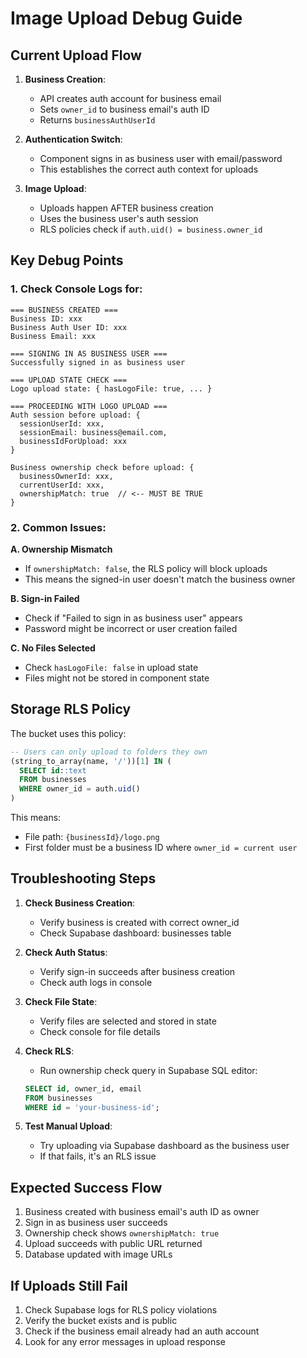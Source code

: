 # Image Upload Debug Guide

## Current Upload Flow

1. **Business Creation**:
   - API creates auth account for business email
   - Sets `owner_id` to business email's auth ID
   - Returns `businessAuthUserId`

2. **Authentication Switch**:
   - Component signs in as business user with email/password
   - This establishes the correct auth context for uploads

3. **Image Upload**:
   - Uploads happen AFTER business creation
   - Uses the business user's auth session
   - RLS policies check if `auth.uid() = business.owner_id`

## Key Debug Points

### 1. Check Console Logs for:

```
=== BUSINESS CREATED ===
Business ID: xxx
Business Auth User ID: xxx
Business Email: xxx

=== SIGNING IN AS BUSINESS USER ===
Successfully signed in as business user

=== UPLOAD STATE CHECK ===
Logo upload state: { hasLogoFile: true, ... }

=== PROCEEDING WITH LOGO UPLOAD ===
Auth session before upload: {
  sessionUserId: xxx,
  sessionEmail: business@email.com,
  businessIdForUpload: xxx
}

Business ownership check before upload: {
  businessOwnerId: xxx,
  currentUserId: xxx,
  ownershipMatch: true  // <-- MUST BE TRUE
}
```

### 2. Common Issues:

**A. Ownership Mismatch**
- If `ownershipMatch: false`, the RLS policy will block uploads
- This means the signed-in user doesn't match the business owner

**B. Sign-in Failed**
- Check if "Failed to sign in as business user" appears
- Password might be incorrect or user creation failed

**C. No Files Selected**
- Check `hasLogoFile: false` in upload state
- Files might not be stored in component state

## Storage RLS Policy

The bucket uses this policy:
```sql
-- Users can only upload to folders they own
(string_to_array(name, '/'))[1] IN (
  SELECT id::text 
  FROM businesses 
  WHERE owner_id = auth.uid()
)
```

This means:
- File path: `{businessId}/logo.png`
- First folder must be a business ID where `owner_id = current user`

## Troubleshooting Steps

1. **Check Business Creation**:
   - Verify business is created with correct owner_id
   - Check Supabase dashboard: businesses table

2. **Check Auth Status**:
   - Verify sign-in succeeds after business creation
   - Check auth logs in console

3. **Check File State**:
   - Verify files are selected and stored in state
   - Check console for file details

4. **Check RLS**:
   - Run ownership check query in Supabase SQL editor:
   ```sql
   SELECT id, owner_id, email 
   FROM businesses 
   WHERE id = 'your-business-id';
   ```

5. **Test Manual Upload**:
   - Try uploading via Supabase dashboard as the business user
   - If that fails, it's an RLS issue

## Expected Success Flow

1. Business created with business email's auth ID as owner
2. Sign in as business user succeeds
3. Ownership check shows `ownershipMatch: true`
4. Upload succeeds with public URL returned
5. Database updated with image URLs

## If Uploads Still Fail

1. Check Supabase logs for RLS policy violations
2. Verify the bucket exists and is public
3. Check if the business email already had an auth account
4. Look for any error messages in upload response